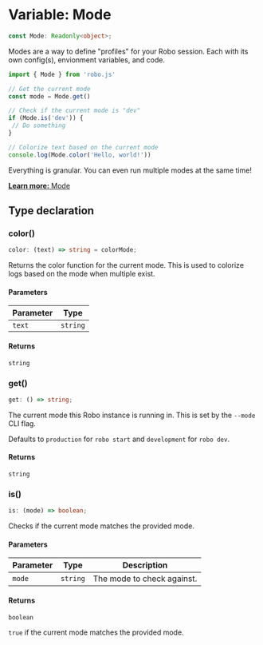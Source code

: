 # Variable: Mode

```ts
const Mode: Readonly<object>;
```

Modes are a way to define "profiles" for your Robo session. Each with its own config(s), envionment variables, and code.

```ts
import { Mode } from 'robo.js'

// Get the current mode
const mode = Mode.get()

// Check if the current mode is "dev"
if (Mode.is('dev')) {
 // Do something
}

// Colorize text based on the current mode
console.log(Mode.color('Hello, world!'))
```

Everything is granular. You can even run multiple modes at the same time!

[**Learn more:** Mode](https://robojs.dev/robojs/mode)

## Type declaration

### color()

```ts
color: (text) => string = colorMode;
```

Returns the color function for the current mode.
This is used to colorize logs based on the mode when multiple exist.

#### Parameters

| Parameter | Type |
| ------ | ------ |
| `text` | `string` |

#### Returns

`string`

### get()

```ts
get: () => string;
```

The current mode this Robo instance is running in.
This is set by the `--mode` CLI flag.

Defaults to `production` for `robo start` and `development` for `robo dev`.

#### Returns

`string`

### is()

```ts
is: (mode) => boolean;
```

Checks if the current mode matches the provided mode.

#### Parameters

| Parameter | Type | Description |
| ------ | ------ | ------ |
| `mode` | `string` | The mode to check against. |

#### Returns

`boolean`

`true` if the current mode matches the provided mode.
